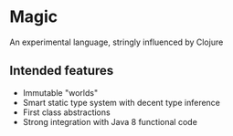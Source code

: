 # Magic

An experimental language, stringly influenced by Clojure

## Intended features

- Immutable "worlds"
- Smart static type system with decent type inference
- First class abstractions 
- Strong integration with Java 8 functional code

